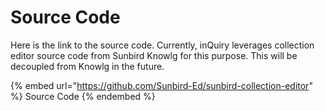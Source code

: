 # Source Code

Here is the link to the source code. Currently, inQuiry leverages collection editor source code from Sunbird Knowlg for this purpose. This will be decoupled from Knowlg in the future.



{% embed url="https://github.com/Sunbird-Ed/sunbird-collection-editor" %}
Source Code
{% endembed %}
